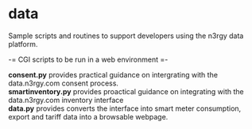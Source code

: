 # data
Sample scripts and routines to support developers using the n3rgy data platform.<p>

-= CGI scripts to be run in a web environment =-<p>

<b>consent.py</b> provides practical guidance on intergrating with the data.n3rgy.com consent process.<br>
  <b>smartinventory.py</b> provides proactical guidance on integrating with the data.n3rgy.com inventory interface<br>
  <b>data.py</b> provides converts the interface into smart meter consumption, export and tariff data into a browsable webpage.

